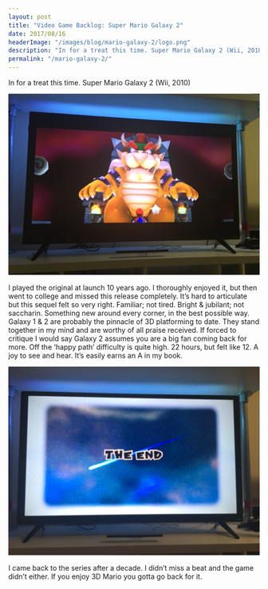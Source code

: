 ```yaml
--- 
layout: post
title: "Video Game Backlog: Super Mario Galaxy 2"
date: 2017/08/16
headerImage: "/images/blog/mario-galaxy-2/logo.png"
description: "In for a treat this time. Super Mario Galaxy 2 (Wii, 2010)"
permalink: "/mario-galaxy-2/"
---
```


In for a treat this time. Super Mario Galaxy 2 (Wii, 2010)

![A photo of a TV playing the game. Bowser sits atop a stone throne, Mario looks up at him.](/images/blog/mario-galaxy-2/bowser.jpg)

I played the original at launch 10 years ago. I thoroughly enjoyed it, but then went to college and missed this release completely. It’s hard to articulate but this sequel felt so very right. Familiar; not tired. Bright & jubilant; not saccharin. Something new around every corner, in the best possible way. Galaxy 1 & 2 are probably the pinnacle of 3D platforming to date. They stand together in my mind and are worthy of all praise received. If forced to critique I would say Galaxy 2 assumes you are a big fan coming back for more. Off the ‘happy path’ difficulty is quite high. 22 hours, but felt like 12. A joy to see and hear. It’s easily earns an A in my book.

![A photo of a TV showing the end game screen.](/images/blog/mario-galaxy-2/the-end.jpg)


I came back to the series after a decade. I didn’t miss a beat and the game didn’t either. If you enjoy 3D Mario you gotta go back for it.